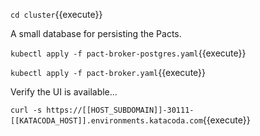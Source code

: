 `cd cluster`{{execute}}

A small database for persisting the Pacts.

`kubectl apply -f pact-broker-postgres.yaml`{{execute}}

`kubectl apply -f pact-broker.yaml`{{execute}}


Verify the UI is available...

`curl -s https://[[HOST_SUBDOMAIN]]-30111-[[KATACODA_HOST]].environments.katacoda.com`{{execute}}


